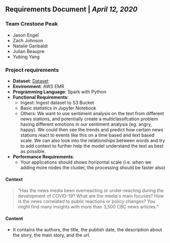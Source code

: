 ## Requirements Document | *April 12, 2020*


### **Team Crestone Peak**
- Jason Engel
- Zach Johnson
- Natalie Garibaldi
- Julian Beaupre
- Yubing Yang


### Project requirements
- **Dataset**: [Dataset](https://www.kaggle.com/ryanxjhan/cbc-news-coronavirus-articles-march-26)
- **Environment**: AWS EMR
- **Programming Language**: Spark with Python
- **Functional Requirements**:
  - Ingest: Ingest dataset to S3 Bucket
  - Basic statistics in Jupyter Notebook
  - Others: We want to use sentiment analysis on the text from different news stations, and potentially create a multiclassifcation problem having different emotions in our sentiment analysis (eg. angry, happy). We could then see the trends and predict how certain news stations react to events like this on a time based and text based scale. We can also look into the relationships between words and try to add context to further help the model understand the text as best as possible.
- **Performance Requirements**:
  - Your applications should shows horizontal scale (i.e. when we adding more nodes the cluster, the processing should be faster also)
  
  
  
#### Context

>"Has the news media been overreacting or under-reacting during the development of COVID-19? What are the media's main focuses? How is the news correlated to public reactions or policy changes? You might find many insights with more than 3,500 CBC news articles."

#### Content

- It contains the authors, the title, the publish date, the description about the story, the main story, and the url.

